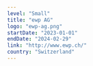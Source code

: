 ```yaml
---
level: "Small"
title: "ewp AG"
logo: "ewp-ag.png"
startDate: "2023-01-01"
endDate: "2024-02-29"
link: "http://www.ewp.ch/"
country: "Switzerland"
---
```

